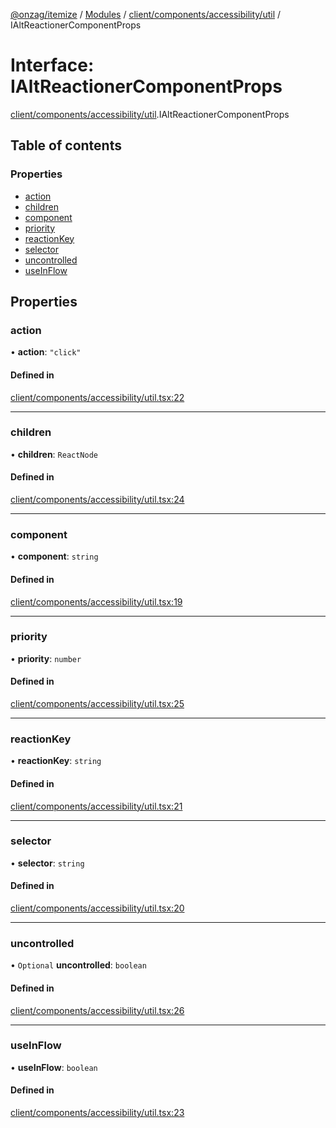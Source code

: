 [@onzag/itemize](../README.md) / [Modules](../modules.md) / [client/components/accessibility/util](../modules/client_components_accessibility_util.md) / IAltReactionerComponentProps

# Interface: IAltReactionerComponentProps

[client/components/accessibility/util](../modules/client_components_accessibility_util.md).IAltReactionerComponentProps

## Table of contents

### Properties

- [action](client_components_accessibility_util.IAltReactionerComponentProps.md#action)
- [children](client_components_accessibility_util.IAltReactionerComponentProps.md#children)
- [component](client_components_accessibility_util.IAltReactionerComponentProps.md#component)
- [priority](client_components_accessibility_util.IAltReactionerComponentProps.md#priority)
- [reactionKey](client_components_accessibility_util.IAltReactionerComponentProps.md#reactionkey)
- [selector](client_components_accessibility_util.IAltReactionerComponentProps.md#selector)
- [uncontrolled](client_components_accessibility_util.IAltReactionerComponentProps.md#uncontrolled)
- [useInFlow](client_components_accessibility_util.IAltReactionerComponentProps.md#useinflow)

## Properties

### action

• **action**: ``"click"``

#### Defined in

[client/components/accessibility/util.tsx:22](https://github.com/onzag/itemize/blob/f2db74a5/client/components/accessibility/util.tsx#L22)

___

### children

• **children**: `ReactNode`

#### Defined in

[client/components/accessibility/util.tsx:24](https://github.com/onzag/itemize/blob/f2db74a5/client/components/accessibility/util.tsx#L24)

___

### component

• **component**: `string`

#### Defined in

[client/components/accessibility/util.tsx:19](https://github.com/onzag/itemize/blob/f2db74a5/client/components/accessibility/util.tsx#L19)

___

### priority

• **priority**: `number`

#### Defined in

[client/components/accessibility/util.tsx:25](https://github.com/onzag/itemize/blob/f2db74a5/client/components/accessibility/util.tsx#L25)

___

### reactionKey

• **reactionKey**: `string`

#### Defined in

[client/components/accessibility/util.tsx:21](https://github.com/onzag/itemize/blob/f2db74a5/client/components/accessibility/util.tsx#L21)

___

### selector

• **selector**: `string`

#### Defined in

[client/components/accessibility/util.tsx:20](https://github.com/onzag/itemize/blob/f2db74a5/client/components/accessibility/util.tsx#L20)

___

### uncontrolled

• `Optional` **uncontrolled**: `boolean`

#### Defined in

[client/components/accessibility/util.tsx:26](https://github.com/onzag/itemize/blob/f2db74a5/client/components/accessibility/util.tsx#L26)

___

### useInFlow

• **useInFlow**: `boolean`

#### Defined in

[client/components/accessibility/util.tsx:23](https://github.com/onzag/itemize/blob/f2db74a5/client/components/accessibility/util.tsx#L23)
